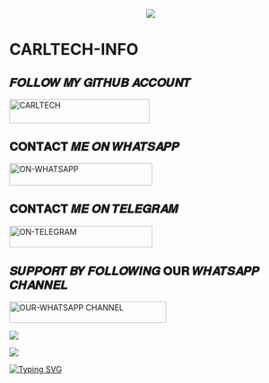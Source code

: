 
<p align="center"> 
<up A simple WhatsApp User Bot Coded By CASEYRHODES❤️</u>
</p>
<p align="center">
<img src="https://files.catbox.moe/yedfbr.jpg"/>       
<p align="center">



 # CARLTECH-INFO


## 𝑭𝑶𝑳𝑳𝑶𝑾 𝑴𝒀 𝑮𝑰𝑻𝑯𝑼𝑩 𝑨𝑪𝑪𝑶𝑼𝑵𝑻


 
 <a href="https://github.com/carl24tech"><img title="CARLTECH" src="https://img.shields.io/badge/ON-GITHUB-h?color=black&style=for-the-badge&logo=github" width="250" height="42.54"/></a></p>



## 𝐂𝐎𝐍𝐓𝐀𝐂𝐓 𝑴𝑬 𝑶𝑵 𝑾𝑯𝑨𝑻𝑺𝑨𝑷𝑷


  <a href="https://wa.link/vd2rjk"><img title="ON-WHATSAPP" src="https://img.shields.io/badge/ON-WHATSAPP-h?color=green&style=for-the-badge&logo=whatsapp" width="255" height="39.54"/></a></p>



## 𝐂𝐎𝐍𝐓𝐀𝐂𝐓 𝑴𝑬 𝑶𝑵 𝑻𝑬𝑳𝑬𝑮𝑹𝑨𝑴


 
 <a href="https://t.me.carlltecch"><img title="ON-TELEGRAM" src="https://img.shields.io/badge/ON-TELEGRAM-h?color=blue&style=for-the-badge&logo=telegram" width="255" height="38.54"/></a></p>



## 𝑺𝑼𝑷𝑷𝑶𝑹𝑻 𝑩𝒀 𝑭𝑶𝑳𝑳𝑶𝑾𝑰𝑵𝑮 𝐎𝐔𝐑 𝑾𝑯𝑨𝑻𝑺𝑨𝑷𝑷 𝑪𝑯𝑨𝑵𝑵𝑬𝑳



 
 <a href="https://whatsapp.com/channel/0029Vak0genJ93wQXq3q6X3h"><img title="OUR-WHATSAPP CHANNEL" src="https://img.shields.io/badge/OUR-WHATSAPP CHANNEL-h?color=green&style=for-the-badge&logo=whatsapp" width="280" height="38.45"/></a></p>





<a><img src='https://i.imgur.com/LyHic3i.gif'/></a>

<a><img src='https://i.imgur.com/LyHic3i.gif'/></a>



  <a href="https://git.io/typing-svg"><img src="https://readme-typing-svg.demolab.com?font=EB+Garamond&weight=800&size=25&duration=4000&pause=1000&random=false&width=435&lines=+•__I'M+CASEYRHODES-+MD__•;MULTI-DEVICE+WHATSAPP+BOT;DEVELOPED+BY+CASEYRHODES ❤️+MD+TECHS;RELEASED+DATE+07%2F7%2F2024."                               alt="Typing SVG" /></a>
</p> 
